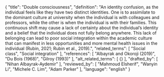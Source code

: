 {
  "title": "Double consciousness",
  "definition": "An identity confusion, as the individual feels like they have two distinct identities. One is to assimilate to the dominant culture at university when the individual is with colleagues and professors, while the other is when the individual is with their families. This continuous shift may cause a lack of certainty about the individual’s identity and a belief that the individual does not fully belong anywhere. This lack of belonging can lead to poor social integration within the academic culture that can manifest in less opportunities and more mental health issues in the individual (Rubin, 2021; Rubin et al., 2019).",
  "related_terms": [
    "Social class",
    "Social integration"
  ],
  "references": [
    "Albayrak and Okoroji (2019)",
    "Du Bois (1968)",
    "Gilroy (1993)"
  ],
  "alt_related_terms": [
    {}
  ],
  "drafted_by": [
    "Nihan Albayrak-Aydemir"
  ],
  "reviewed_by": [
    "Mahmoud Elsherif",
    "Wanyin Li",
    "Michele C. Lim",
    "Adam Parker"
  ],
  "language": "english"
}
